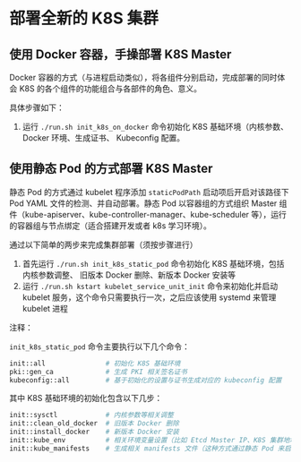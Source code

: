 # 部署全新的 K8S 集群

## 使用 Docker 容器，手操部署 K8S Master

Docker 容器的方式（与进程启动类似），将各组件分别启动，完成部署的同时体会 K8S 的各个组件的功能组合与各部件的角色、意义。

具体步骤如下：

1. 运行 `./run.sh init_k8s_on_docker` 命令初始化 K8S 基础环境（内核参数、Docker 环境、生成证书、 Kubeconfig 配置。

## 使用静态 Pod 的方式部署 K8S Master

静态 Pod 的方式通过 kubelet 程序添加 `staticPodPath` 启动项后开启对该路径下 Pod YAML 文件的检测、并自动部署。静态 Pod 以容器组的方式组织 Master 组件（kube-apiserver、kube-controller-manager、kube-scheduler 等），运行的容器组与节点绑定（适合搭建开发或者 k8s 学习环境）。

通过以下简单的两步来完成集群部署（须按步骤进行）

1. 首先运行 `./run.sh init_k8s_static_pod` 命令初始化 K8S 基础环境，包括 内核参数调整、 旧版本 Docker 删除、新版本 Docker 安装等
2. 运行 `./run.sh kstart kubelet_service_unit_init` 命令来初始化并启动 kubelet 服务，这个命令只需要执行一次，之后应该使用 systemd 来管理 kubelet 进程

注释：

`init_k8s_static_pod` 命令主要执行以下几个命令：

```bash
init::all               # 初始化 K8S 基础环境
pki::gen_ca             # 生成 PKI 相关签名证书
kubeconfig::all         # 基于初始化的设置与证书生成对应的 kubeconfig 配置
```

其中 K8S 基础环境的初始化包含以下几步：

```bash
init::sysctl            # 内核参数等相关调整
init::clean_old_docker  # 旧版本 Docker 删除
init::install_docker    # 新版本 Docker 安装
init::kube_env          # 相关环境变量设置（比如 Etcd Master IP、K8S 集群地址等）
init::kube_manifests    # 生成相关 manifests 文件（这种方式通过静态 Pod 来启动 K8S 相关组件，如果通过 Docker 启动则不需要这步）
```